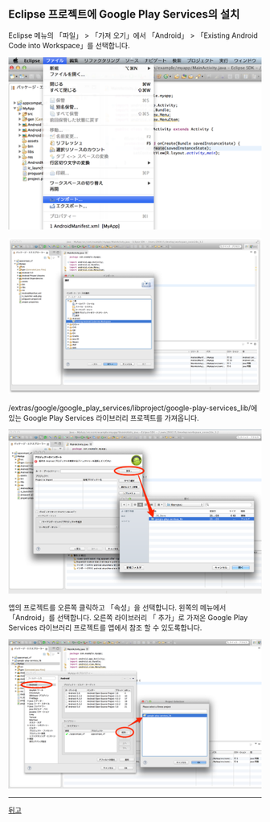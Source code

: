 ## Eclipse 프로젝트에 Google Play Services의 설치

Eclipse 메뉴의 「파일」 > 「가져 오기」에서 「Android」 > 「Existing Android Code into Workspace」를 선택합니다.

![googlePlayServices01](./img01.png)


![googlePlayServices01](./img02.png)


<android-sdk>/extras/google/google_play_services/libproject/google-play-services_lib/에있는 Google Play Services 라이브러리 프로젝트를 가져옵니다.


![googlePlayServices01](./img03.png)


앱의 프로젝트를 오른쪽 클릭하고 「속성」을 선택합니다. 왼쪽의 메뉴에서 「Android」를 선택합니다. 오른쪽 라이브러리 「
추가」로 가져온 Google Play Services 라이브러리 프로젝트를 앱에서 참조 할 수 있도록합니다.

![googlePlayServices01](./img04.png)

---
[뒤고](../README.md)
